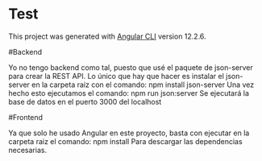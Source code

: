 # Test

This project was generated with [Angular CLI](https://github.com/angular/angular-cli) version 12.2.6.

#Backend

Yo no tengo backend como tal, puesto que usé el paquete de json-server para crear la REST API.
Lo único que hay que hacer es instalar el json-server en la carpeta raíz con el comando: npm install json-server
Una vez hecho esto ejecutamos el comando: npm run json:server
Se ejecutará la base de datos en el puerto 3000 del localhost


#Frontend

Ya que solo he usado Angular en este proyecto, basta con ejecutar en la carpeta raiz el comando: npm install
Para descargar las dependencias necesarias.
